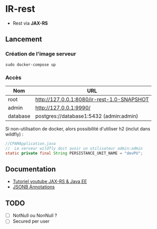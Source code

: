 # IR-rest
- Rest via **JAX-RS**  
  

## Lancement
### Création de l'image serveur
```
sudo docker-compose up
```

### Accès

| Nom      | URL                                         |
|----------|---------------------------------------------|
| root     | http://127.0.0.1:8080/ir-rest-1.0-SNAPSHOT  |
| admin    | http://127.0.0.1:9990/                      |
| database | postgres://database1:5432     (admin:admin) |

Si non-utilisation de docker, alors possibilité d'utiliser h2 (inclut dans wildfly) :
```java
//CPAMApplication.java
//  Le serveur wildfly doit avoir un utilisateur admin:admin
static private final String PERSISTANCE_UNIT_NAME = "devPU";
```


## Documentation
- [Tutoriel youtube JAX-RS & Java EE](https://www.youtube.com/watch?v=DRxeW8R7VuE&list=PLzzeuFUy_CniPG4Nj_4_lbfaejM2_ScCe&index=18) 
- [JSONB Annotations](https://javaee.github.io/jsonb-spec/users-guide.html)

## TODO
- [ ] NotNull ou NonNull ?
- [ ] Secured per user